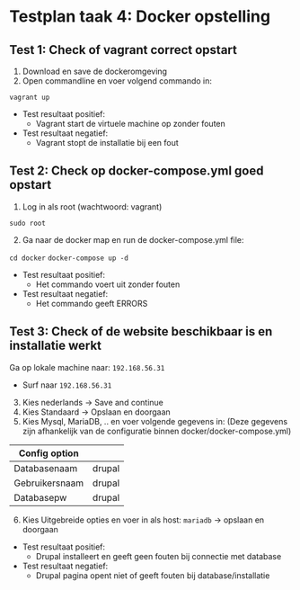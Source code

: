 # Testplan taak 4: Docker opstelling

## Test 1: Check of vagrant correct opstart

1. Download en save de dockeromgeving 
2. Open commandline en voer volgend commando in:

`vagrant up`

- Test resultaat positief:
  - Vagrant start de virtuele machine op zonder fouten
- Test resultaat negatief:
  - Vagrant stopt de installatie bij een fout
  
## Test 2: Check op docker-compose.yml goed opstart

1. Log in als root (wachtwoord: vagrant)

`sudo root`

2. Ga naar de docker map en run de docker-compose.yml file:

`cd docker`
`docker-compose up -d`

- Test resultaat positief:
  - Het commando voert uit zonder fouten
- Test resultaat negatief:
  - Het commando geeft ERRORS

## Test 3: Check of de website beschikbaar is en installatie werkt

Ga op lokale machine naar: `192.168.56.31`
- Surf naar `192.168.56.31`
3. Kies nederlands -> Save and continue
4. Kies Standaard -> Opslaan en doorgaan
5. Kies Mysql, MariaDB, .. en voer volgende gegevens in: (Deze gegevens zijn afhankelijk van de configuratie binnen docker/docker-compose.yml)

| Config option |               |
| ------------- | ------------- |
| Databasenaam  | drupal        |
| Gebruikersnaam| drupal        |
| Databasepw    | drupal        |

6. Kies Uitgebreide opties en voer in als host: `mariadb` -> opslaan en doorgaan

- Test resultaat positief:
  - Drupal installeert en geeft geen fouten bij connectie met database
- Test resultaat negatief:
  - Drupal pagina opent niet of geeft fouten bij database/installatie
